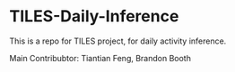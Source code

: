# TILES-Daily-Inference

This is a repo for TILES project, for daily activity inference.

Main Contribubtor: Tiantian Feng, Brandon Booth
